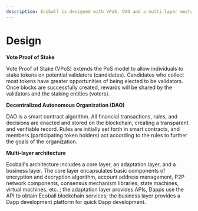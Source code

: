 ```yaml
---
description: Ecoball is designed with VPoS, DAO and a multi-layer mechanism
---
```


# Design

**Vote Proof of Stake**

Vote Proof of Stake (VPoS) extends the PoS model to allow individuals to stake tokens on potential validators (candidates). Candidates who collect most tokens have greater opportunities of being elected to be validators. Once blocks are successfully created, rewards will be shared by the validators and the staking entities (voters).

**Decentralized Autonomous Organization (DAO)**

DAO is a smart contract algorithm. All financial transactions, rules, and decisions are enacted and stored on the blockchain, creating a transparent and verifiable record. Rules are initially set forth in smart contracts, and members (participating token holders) act according to the rules to further the goals of the organization.

**Multi-layer architecture**&#x20;

Ecoball's architecture includes a core layer, an adaptation layer, and a business layer. The core layer encapsulates basic components of encryption and decryption algorithm, account address management, P2P network components, consensus mechanism libraries, state machines, virtual machines, etc. ; the adaptation layer provides APIs, Dapps use the API to obtain Ecoball blockchain services; the business layer provides a Dapp development platform for quick Dapp development.
